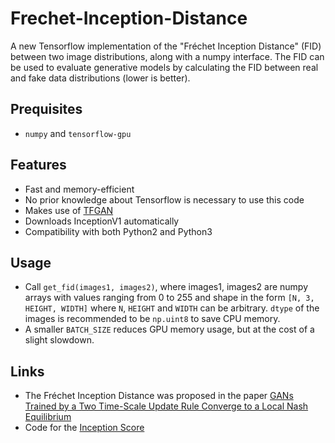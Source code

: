 # Frechet-Inception-Distance
A new Tensorflow implementation of the "Fréchet Inception Distance" (FID) between two image distributions, along with a numpy interface. The FID can be used to evaluate generative models by calculating the FID between real and fake data distributions (lower is better).
## Prequisites
- `numpy` and `tensorflow-gpu`

## Features
- Fast and memory-efficient
- No prior knowledge about Tensorflow is necessary to use this code
- Makes use of [TFGAN](https://github.com/tensorflow/tensorflow/tree/master/tensorflow/contrib/gan)
- Downloads InceptionV1 automatically
- Compatibility with both Python2 and Python3

## Usage
- Call `get_fid(images1, images2)`, where images1, images2 are numpy arrays with values ranging from 0 to 255 and shape in the form `[N, 3, HEIGHT, WIDTH]` where `N`, `HEIGHT` and `WIDTH` can be arbitrary. `dtype` of the images is recommended to be `np.uint8` to save CPU memory.
- A smaller `BATCH_SIZE` reduces GPU memory usage, but at the cost of a slight slowdown.

## Links

- The Fréchet Inception Distance was proposed in the paper [GANs Trained by a Two Time-Scale Update Rule Converge to a Local Nash Equilibrium ](https://arxiv.org/abs/1706.08500)
- Code for the [Inception Score](https://github.com/tsc2017/Inception-Score)
